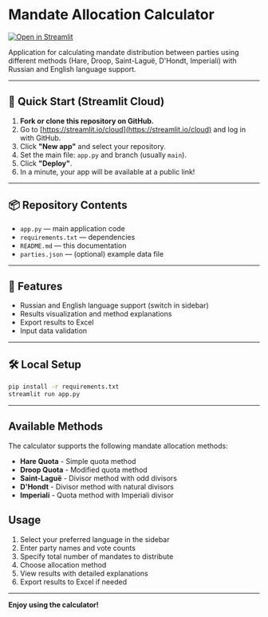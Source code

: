 # Mandate Allocation Calculator

[![Open in Streamlit](https://static.streamlit.io/badges/streamlit_badge_black_white.svg)](https://streamlit.io/cloud)

Application for calculating mandate distribution between parties using different methods (Hare, Droop, Saint-Laguë, D'Hondt, Imperiali) with Russian and English language support.

---

## 🚀 Quick Start (Streamlit Cloud)

1. **Fork or clone this repository on GitHub.**
2. Go to [https://streamlit.io/cloud](https://streamlit.io/cloud) and log in with GitHub.
3. Click **"New app"** and select your repository.
4. Set the main file: `app.py` and branch (usually `main`).
5. Click **"Deploy"**.
6. In a minute, your app will be available at a public link!

---

## 📦 Repository Contents

- `app.py` — main application code
- `requirements.txt` — dependencies
- `README.md` — this documentation
- `parties.json` — (optional) example data file

---

## 📝 Features

- Russian and English language support (switch in sidebar)
- Results visualization and method explanations
- Export results to Excel
- Input data validation

---

## 🛠️ Local Setup

```bash
pip install -r requirements.txt
streamlit run app.py
```

---

## Available Methods

The calculator supports the following mandate allocation methods:
- **Hare Quota** - Simple quota method
- **Droop Quota** - Modified quota method
- **Saint-Laguë** - Divisor method with odd divisors
- **D'Hondt** - Divisor method with natural divisors
- **Imperiali** - Quota method with Imperiali divisor

## Usage

1. Select your preferred language in the sidebar
2. Enter party names and vote counts
3. Specify total number of mandates to distribute
4. Choose allocation method
5. View results with detailed explanations
6. Export results to Excel if needed

---

**Enjoy using the calculator!** 